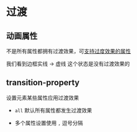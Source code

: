 # 过渡

## 动画属性

不是所有属性都拥有过渡效果，可[支持过度效果的属性](https://developer.mozilla.org/zh-CN/docs/Web/CSS/CSS_animated_properties)

我们看到边框实线 -> 虚线 这个状态是没有过渡效果的

## transition-property

设置元素某些属性应用过渡效果

* `all` 默认所有属性都发生过渡效果

* 多个属性设置使用 `,` 逗号分隔

